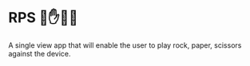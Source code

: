 #  RPS 👊✋🖖🏻
A single view app that will enable the user to play rock, paper, scissors against the device.

